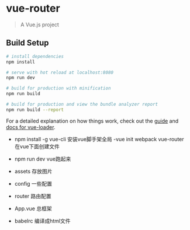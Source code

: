 # vue-router

> A Vue.js project

## Build Setup

``` bash
# install dependencies
npm install

# serve with hot reload at localhost:8080
npm run dev

# build for production with minification
npm run build

# build for production and view the bundle analyzer report
npm run build --report
```

For a detailed explanation on how things work, check out the [guide](http://vuejs-templates.github.io/webpack/) and [docs for vue-loader](http://vuejs.github.io/vue-loader).

- npm install -g vue-cli  安装vue脚手架全局
-vue init webpack vue-router  在vue下面创建文件
- npm run dev  vue跑起来

- assets 存放图片
- config 一些配置
- router 路由配置
- App.vue 总框架
- babelrc 编译成html文件
